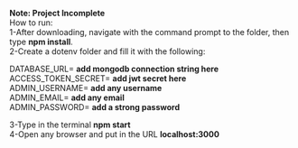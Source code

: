 **Note: Project Incomplete**<br />
How to run:<br />
1-After downloading, navigate with the command prompt to the folder, then type **npm install**.<br />
2-Create a dotenv folder and fill it with the following:<br />

DATABASE_URL= **add mongodb connection string here**<br />
ACCESS_TOKEN_SECRET= **add jwt secret here**<br />
ADMIN_USERNAME= **add any username**<br />
ADMIN_EMAIL= **add any email**<br />
ADMIN_PASSWORD= **add a strong password**<br />

3-Type in the terminal **npm start**<br />
4-Open any browser and put in the URL **localhost:3000**<br />
